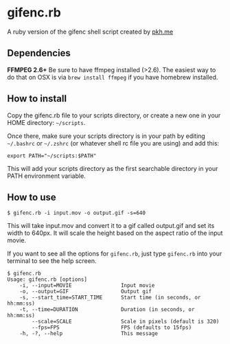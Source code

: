 # gifenc.rb
A ruby version of the gifenc shell script created by [pkh.me](http://blog.pkh.me/p/21-high-quality-gif-with-ffmpeg.html#usage)

## Dependencies
**FFMPEG 2.6+** Be sure to have ffmpeg installed (>2.6). The easiest way to do that on OSX is via `brew install ffmpeg` if you have homebrew installed.

## How to install
Copy the gifenc.rb file to your scripts directory, or create a new one in your HOME directory: `~/scripts`.

Once there, make sure your scripts directory is in your path by editing `~/.bashrc` or `~/.zshrc` (or whatever shell rc file you are using) and add this:

`export PATH="~/scripts:$PATH"`

This will add your scripts directory as the first searchable directory in your PATH environment variable.

## How to use

`$ gifenc.rb -i input.mov -o output.gif -s=640`

This will take input.mov and convert it to a gif called output.gif and set its width to 640px. It will scale the height based on the aspect ratio of the input movie.

If you want to see all the options for `gifenc.rb`, just type `gifenc.rb` into your terminal to see the help screen.

```
$ gifenc.rb
Usage: gifenc.rb [options]
    -i, --input=MOVIE                Input movie
    -o, --output=GIF                 Output gif
    -s, --start_time=START_TIME      Start time (in seconds, or hh:mm:ss)
    -t, --time=DURATION              Duration (in seconds, or hh:mm:ss)
        --scale=SCALE                Scale in pixels (default is 320)
        --fps=FPS                    FPS (defaults to 15fps)
    -h, -?, --help                   This message
```
